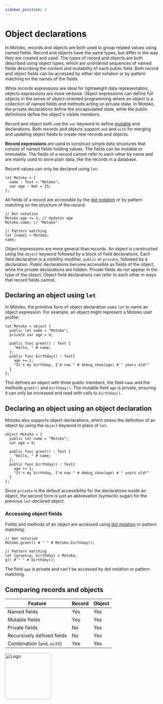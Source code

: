 ```yaml
---
sidebar_position: 3
---
```


# Object declarations

In Motoko, records and objects are both used to group related values using named fields. Record and objects have the same types, but differ in the way they are created and used. The types of record and objects are both described using object types, which are unordered sequences of named fields describing the content and mutability of each public field. Both record and object fields can be accessed by either dot notation or by pattern matching on the names of the fields.

While records expressions are ideal for lightweight data representation, objects expressions are more verbose. Object expressions can define full objects in the sense of object-oriented programming where an object is a collection of named fields and methods acting on private state. In Motoko, the private declarations define the encapsulated state, while the public definitions define the object's visible members.

Record and object both use the `var` keyword to define [mutable](https://internetcomputer.org/docs/motoko/fundamentals/declarations/variable-declarations) and declarations. Both records and objects support `and` and `with` for merging and updating object fields to create new records and objects.

**Record expressions** are used to construct simple data structures that consist of named fields holding values. The fields can be mutable or immutable. The fields of a record cannot refer to each other by name and are mainly used to store plain data, like the records in a database.

Record values can only be declared using `let`:

```motoko name=record no-repl
let Motoko = {
  name : Text = "Motoko";
  var age : Nat = 25;
};
```

All fields of a record are accessible by the [dot notation](https://en.wikipedia.org/wiki/Object-oriented_programming) or by pattern matching on the structure of the record:

```motoko no-repl
// Dot notation
Motoko.age += 1; // Updates age
Motoko.name; // "Motoko"

// Pattern matching
let {name} = Motoko;
name;
```

Object expressions are more general than records. An object is constructed using the `object` keyword followed by a block of field declarations. Each field declaration is a visibility modifier, `public` or `private`, followed by a declaration. Public declarations become accessible as fields of the object, while the private declarations are hidden. Private fields do not appear in the type of the object. Object field declarations can refer to each other in ways that record fields cannot.

## Declaring an object using `let`

In Motoko, the primitive form of object declaration uses `let` to name an object expression. For example, an object might represent a Motoko user profile:

```motoko no-repl
let Motoko = object {
  public let name = "Motoko";
  private var age = 6;

  public func greet() : Text {
    "Hello, " # name;
  };
  public func birthday() : Text{
    age += 1;
    "It's my birthday, I'm now " # debug_show(age) # " years old!"
  }
};
```

This defines an object with three public members, the field `name` and the methods `greet()` and `birthday()`. The mutable field `age` is private, ensuring it can only be increased and read with calls to `birthday()`.

## Declaring an object using an object declaration

Motoko also supports object declarations, which stress the definition of an object by using the `object` keyword in place of `let`:

```motoko name=Object no-repl
object Motoko = {
  public let name = "Motoko";
  var age = 6;

  public func greet() : Text {
    "Hello, " # name;
  };
  public func birthday() : Text{
    age += 1;
    "It's my birthday, I'm now " # debug_show(age) # " years old!"
  }
};
```

Since `private` is the default accessibility for the declarations inside an object, the second form is just an abbrevation (syntactic sugar) for the previous `let`-declared object.

### Accessing object fields

Fields and methods of an object are accessed using [dot notation](https://en.wikipedia.org/wiki/Object-oriented_programming) or pattern matching:

```motoko no-repl
// Dot notation
Motoko.greet() # " " # Motoko.birthday();

// Pattern matching
let {greet=g; birthday} = Motoko;
g() # " " # birthday();
```

The field `age` is private and can't be accessed by dot notation or pattern matching.

## Comparing records and objects

| Feature | Record | Object |
|---------|--------|--------|
| Named fields | Yes | Yes |
| Mutable fields | Yes | Yes |
| Private fields | No | Yes |
| Recursively defined fields | No | Yes |
| Combination (`and`, `with`) | Yes | Yes |

<img src="https://cdn-assets-eu.frontify.com/s3/frontify-enterprise-files-eu/eyJwYXRoIjoiZGZpbml0eVwvYWNjb3VudHNcLzAxXC80MDAwMzA0XC9wcm9qZWN0c1wvNFwvYXNzZXRzXC8zOFwvMTc2XC9jZGYwZTJlOTEyNDFlYzAzZTQ1YTVhZTc4OGQ0ZDk0MS0xNjA1MjIyMzU4LnBuZyJ9:dfinity:9Q2_9PEsbPqdJNAQ08DAwqOenwIo7A8_tCN4PSSWkAM?width=2400" alt="Logo" width="150" height="150" />

